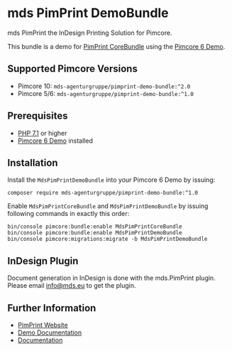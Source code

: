 # mds PimPrint DemoBundle

mds PimPrint the InDesign Printing Solution for Pimcore.

This bundle is a demo for [PimPrint CoreBundle](https://github.com/mds-agenturgruppe/pimprint-core-bundle) using the [Pimcore 6 Demo](https://github.com/pimcore/demo/tree/1.6).

## Supported Pimcore Versions

- Pimcore 10: `mds-agenturgruppe/pimprint-demo-bundle:^2.0`
- Pimcore 5/6: `mds-agenturgruppe/pimprint-demo-bundle:^1.0`

## Prerequisites

- [PHP 7.1](https://secure.php.net/) or higher
- [Pimcore 6 Demo](https://github.com/pimcore/demo/tree/1.6) installed

## Installation

Install the `MdsPimPrintDemoBundle` into your Pimcore 6 Demo by issuing:

```shell
composer require mds-agenturgruppe/pimprint-demo-bundle:^1.0
```

Enable `MdsPimPrintCoreBundle` and `MdsPimPrintDemoBundle` by issuing following commands in exactly this order:

```shell
bin/console pimcore:bundle:enable MdsPimPrintCoreBundle
bin/console pimcore:bundle:enable MdsPimPrintDemoBundle
bin/console pimcore:migrations:migrate -b MdsPimPrintDemoBundle
```

## InDesign Plugin

Document generation in InDesign is done with the mds.PimPrint plugin. Please email <a href="mailto:info@mds.eu?subject=PimPrint Plugin">info@mds.eu</a> to get the plugin.

## Further Information

* [PimPrint Website](https://pimprint.mds.eu/)
* [Demo Documentation](https://pimprint.mds.eu/docs/PimPrint_Demo)
* [Documentation](https://pimprint.mds.eu/docs)

